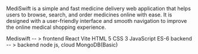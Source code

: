 MediSwift is a simple and fast medicine delivery web application that helps users to browse, search, and order medicines online with ease.
It is designed with a user-friendly interface and smooth navigation to improve the online medical shopping experience.

Mediswift -- > frontend      React Vite  HTML 5   CSS 3   JavaScript ES-6 
backend   -- > backend       node js,  cloud MongoDB(Basic)
